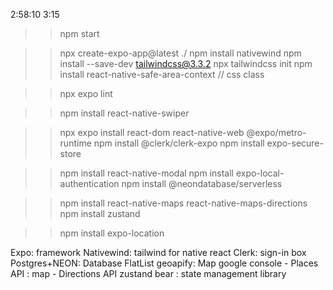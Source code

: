 2:58:10
3:15

>> npm start

>>npx create-expo-app@latest ./
>> npm install nativewind
>> npm install --save-dev tailwindcss@3.3.2
>> npx tailwindcss init
>> npm install react-native-safe-area-context // css  class

>> npx expo lint

>> npm install react-native-swiper


>> npx expo install react-dom react-native-web @expo/metro-runtime
>> npm install @clerk/clerk-expo
>> npm install expo-secure-store

>> npm install react-native-modal
>> npm install expo-local-authentication
>> npm install @neondatabase/serverless

>> npm install react-native-maps react-native-maps-directions
>> npm install zustand

>> npm install expo-location

Expo: framework
Nativewind: tailwind for native react
Clerk: sign-in box
Postgres+NEON: Database
FlatList
geoapify: Map 
google console - Places API : map
		- Directions API
zustand bear  : state management library 